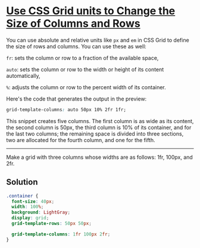 # [Use CSS Grid units to Change the Size of Columns and Rows](https://learn.freecodecamp.org/responsive-web-design/css-grid/use-css-grid-units-to-change-the-size-of-columns-and-rows)

You can use absolute and relative units like `px` and `em` in CSS Grid to define the size of rows and columns. You can use these as well:

`fr`: sets the column or row to a fraction of the available space,

`auto`: sets the column or row to the width or height of its content automatically,

`%`: adjusts the column or row to the percent width of its container.

Here's the code that generates the output in the preview:

```css
grid-template-columns: auto 50px 10% 2fr 1fr;
```

This snippet creates five columns. The first column is as wide as its content, the second column is 50px, the third column is 10% of its container, and for the last two columns; the remaining space is divided into three sections, two are allocated for the fourth column, and one for the fifth.

---

Make a grid with three columns whose widths are as follows: 1fr, 100px, and 2fr.

## Solution

```css
.container {
  font-size: 40px;
  width: 100%;
  background: LightGray;
  display: grid;
  grid-template-rows: 50px 50px;

  grid-template-columns: 1fr 100px 2fr;
}
```